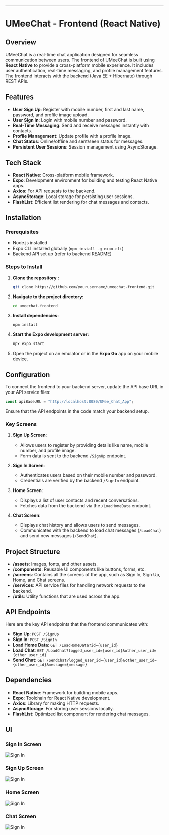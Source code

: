 ---

# UMeeChat - Frontend (React Native)

## Overview

UMeeChat is a real-time chat application designed for seamless communication between users. The frontend of UMeeChat is built using **React Native** to provide a cross-platform mobile experience. It includes user authentication, real-time messaging, and profile management features. The frontend interacts with the backend (Java EE + Hibernate) through REST APIs.

## Features

- **User Sign Up**: Register with mobile number, first and last name, password, and profile image upload.
- **User Sign In**: Login with mobile number and password.
- **Real-Time Messaging**: Send and receive messages instantly with contacts.
- **Profile Management**: Update profile with a profile image.
- **Chat Status**: Online/offline and sent/seen status for messages.
- **Persistent User Sessions**: Session management using AsyncStorage.

## Tech Stack

- **React Native**: Cross-platform mobile framework.
- **Expo**: Development environment for building and testing React Native apps.
- **Axios**: For API requests to the backend.
- **AsyncStorage**: Local storage for persisting user sessions.
- **FlashList**: Efficient list rendering for chat messages and contacts.

## Installation

### Prerequisites

- Node.js installed
- Expo CLI installed globally (`npm install -g expo-cli`)
- Backend API set up (refer to backend README)

### Steps to Install

1. **Clone the repository :**
   ```bash
   git clone https://github.com/yourusername/umeechat-frontend.git
   ```

2. **Navigate to the project directory:**
   ```bash
   cd umeechat-frontend
   ```

3. **Install dependencies:**
   ```bash
   npm install
   ```

4. **Start the Expo development server:**
   ```bash
   npx expo start
   ```

5. Open the project on an emulator or in the **Expo Go** app on your mobile device.

## Configuration

To connect the frontend to your backend server, update the API base URL in your API service files:

```js
const apiBaseURL = "http://localhost:8080/UMee_Chat_App";
```

Ensure that the API endpoints in the code match your backend setup.

### Key Screens

1. **Sign Up Screen**: 
   - Allows users to register by providing details like name, mobile number, and profile image.
   - Form data is sent to the backend `/SignUp` endpoint.

2. **Sign In Screen**: 
   - Authenticates users based on their mobile number and password.
   - Credentials are verified by the backend `/SignIn` endpoint.

3. **Home Screen**: 
   - Displays a list of user contacts and recent conversations.
   - Fetches data from the backend via the `/LoadHomeData` endpoint.

4. **Chat Screen**: 
   - Displays chat history and allows users to send messages.
   - Communicates with the backend to load chat messages (`/LoadChat`) and send new messages (`/SendChat`).

## Project Structure

- **/assets**: Images, fonts, and other assets.
- **/components**: Reusable UI components like buttons, forms, etc.
- **/screens**: Contains all the screens of the app, such as Sign In, Sign Up, Home, and Chat screens.
- **/services**: API service files for handling network requests to the backend.
- **/utils**: Utility functions that are used across the app.

## API Endpoints

Here are the key API endpoints that the frontend communicates with:

- **Sign Up**: `POST /SignUp`
- **Sign In**: `POST /SignIn`
- **Load Home Data**: `GET /LoadHomeData?id={user_id}`
- **Load Chat**: `GET /LoadChat?logged_user_id={user_id}&other_user_id={other_user_id}`
- **Send Chat**: `GET /SendChat?logged_user_id={user_id}&other_user_id={other_user_id}&message={message}`

## Dependencies

- **React Native**: Framework for building mobile apps.
- **Expo**: Toolchain for React Native development.
- **Axios**: Library for making HTTP requests.
- **AsyncStorage**: For storing user sessions locally.
- **FlashList**: Optimized list component for rendering chat messages.

## UI

### Sign In Screen 
![Sign In](https://github.com/PasanSWijekoon/UMeeChat-App-FrontEnd/blob/main/assets/image/1%20(3).jpeg?raw=true)

### Sign Up Screen 
![Sign In](https://github.com/PasanSWijekoon/UMeeChat-App-FrontEnd/blob/main/assets/image/1%20(4).jpeg?raw=true)

### Home Screen 
![Sign In](https://github.com/PasanSWijekoon/UMeeChat-App-FrontEnd/blob/main/assets/image/1%20(1).jpeg?raw=true)

### Chat Screen 
![Sign In](https://github.com/PasanSWijekoon/UMeeChat-App-FrontEnd/blob/main/assets/image/1%20(2).jpeg?raw=true)

